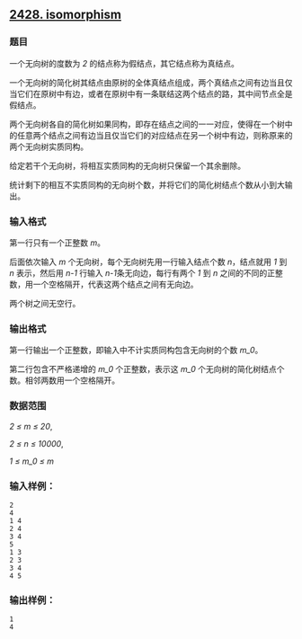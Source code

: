 ## [2428. isomorphism](https://www.acwing.com/problem/content/2430/)

### 题目

一个无向树的度数为 *2* 的结点称为假结点，其它结点称为真结点。

一个无向树的简化树其结点由原树的全体真结点组成，两个真结点之间有边当且仅当它们在原树中有边，或者在原树中有一条联结这两个结点的路，其中间节点全是假结点。

两个无向树各自的简化树如果同构，即存在结点之间的一一对应，使得在一个树中的任意两个结点之间有边当且仅当它们的对应结点在另一个树中有边，则称原来的两个无向树实质同构。

给定若干个无向树，将相互实质同构的无向树只保留一个其余删除。

统计剩下的相互不实质同构的无向树个数，并将它们的简化树结点个数从小到大输出。

### 输入格式

第一行只有一个正整数 *m*。

后面依次输入 *m* 个无向树，每个无向树先用一行输入结点个数 *n*，结点就用 *1* 到 *n* 表示，然后用 *n-1* 行输入 *n-1*条无向边，每行有两个 *1* 到 *n* 之间的不同的正整数，用一个空格隔开，代表这两个结点之间有无向边。

两个树之间无空行。

### 输出格式

第一行输出一个正整数，即输入中不计实质同构包含无向树的个数 *m_0*。

第二行包含不严格递增的 *m_0* 个正整数，表示这 *m_0* 个无向树的简化树结点个数。相邻两数用一个空格隔开。

### 数据范围

*2 ≤ m ≤ 20*,

*2 ≤ n ≤ 10000*,

*1 ≤ m_0 ≤ m*

### 输入样例：

```
2
4
1 4
2 4
3 4
5
1 3
2 3
3 4
4 5
```

### 输出样例：

```
1
4
```
